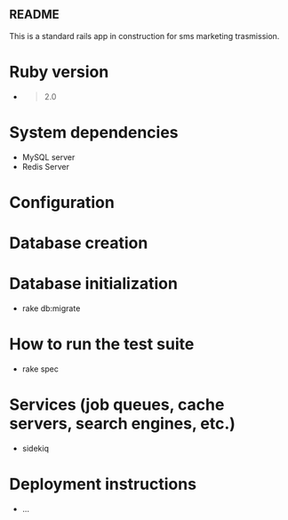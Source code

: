 ## README

This is a standard rails app in construction for sms marketing trasmission.

# Ruby version
 * > 2.0

# System dependencies
 * MySQL server 
 * Redis Server

# Configuration

# Database creation

# Database initialization
 * rake db:migrate

# How to run the test suite
 * rake spec

# Services (job queues, cache servers, search engines, etc.)
  * sidekiq 

# Deployment instructions

* ...


